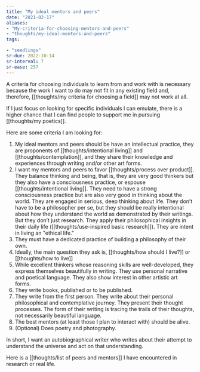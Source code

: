 ```yaml
---
title: "My ideal mentors and peers"
date: "2021-02-17"
aliases:
- "My-criteria-for-choosing-mentors-and-peers"
- "thoughts/my-ideal-mentors-and-peers"
tags:

- "seedlings"
sr-due: 2022-10-14
sr-interval: 7
sr-ease: 257
---
```


A criteria for choosing individuals to learn from and work with is necessary because the work I want to do may not fit in any existing field and, therefore, [[thoughts/my criteria for choosing a field]] may not work at all.

If I just focus on looking for specific individuals I can emulate, there is a higher chance that I can find people to support me in pursuing [[thoughts/my poetics]].

Here are some criteria I am looking for:

1. My ideal mentors and peers should be have an intellectual practice, they are proponents of [[thoughts/intentional living]] and [[thoughts/contemplation]], and they share their knowledge and experiences through writing and/or other art forms.
2. I want my mentors and peers to favor [[thoughts/process over product]]. They balance thinking and being, that is, they are very good thinkers but they also have a consciousness practice, or espouse [[thoughts/intentional living]]. They need to have a strong consciousness practice but are also very good in thinking about the world. They are engaged in serious, deep thinking about life. They don’t have to be a philosopher per se, but they should be really intentional about how they understand the world as demonstrated by their writings. But they don’t just research. They apply their philosophical insights in their daily life ([[thoughts/use-inspired basic research]]). They are intent in living an "ethical life."
3. They must have a dedicated practice of building a philosophy of their own.
4. Ideally, the main question they ask is, [[thoughts/how should I live?]] or [[thoughts/how to live]]
5. While excellent thinkers whose reasoning skills are well-developed, they express themselves beautifully in writing. They use personal narrative and poetical language. They also show interest in other artistic art forms.
6. They write books, published or to be published.
7. They write from the first person. They write about their personal philosophical and contemplative journey. They present their thought processes. The form of their writing is tracing the trails of their thoughts, not necessarily beautiful language.
8. The best mentors (at least those I plan to interact with) should be alive.
9. (Optional) Does poetry and photography.

In short, I want an autobiographical writer who writes about their attempt to understand the universe and act on that understanding.

Here is a [[thoughts/list of peers and mentors]] I have encountered in research or real life.

